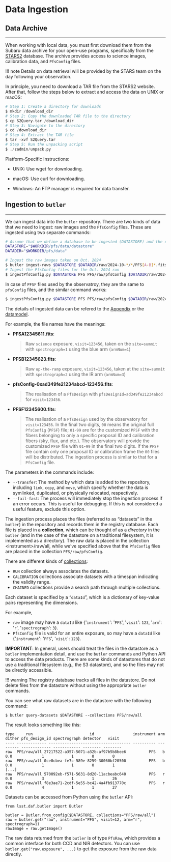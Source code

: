 # Data Ingestion


## Data Archive

---

When working with local data, you must first download them from the Subaru data archive for your open-use programs, specifically from the [STARS2](https://stars2.naoj.hawaii.edu) database. The archive provides access to science images, calibration data, and `PfsConfig` files.

!!! note
    Details on data retrieval will be provided by the STARS team on the day following your observation.

In principle, you need to download a TAR file from the STARS2 website. After that, follow the steps below to extract and access the data on UNIX or macOS:

``` Python
# Step 1: Create a directory for downloads
$ mkdir /download_dir 
# Step 2: Copy the downloaded TAR file to the directory
$ cp S2Query.tar /download_dir 
# Step 3: Navigate to the directory
$ cd /download_dir 
# Step 4: Extract the TAR file
$ tar -xvf S2Query.tar 
# Step 5: Run the unpacking script
$ ./zadmin/unpack.py
```

Platform-Specific Instructions:

- UNIX: Use wget for downloading.

- macOS: Use curl for downloading.

- Windows: An FTP manager is required for data transfer.

## Ingestion to `butler`

---

We can ingest data into the `butler` repository. 
There are two kinds of data that we need to ingest: raw images and the `PfsConfig` files. 
These are ingested using two separate commands:

``` bash
# Assume that we define a database to be ingested (DATASTORE) and the directory with the input data (DATADIR):
DATASTORE="$WORKDIR/pfs/data/datastore"
DATADIR="$WORKDIR/pfs/data"

# Ingest the raw images taken on Oct. 2024
$ butler ingest-raws $DATASTORE $DATADIR/raw/2024-10-*/*/PFS[A-B]*.fits --ingest-task lsst.obs.pfs.gen3.PfsRawIngestTask --transfer link --fail-fast
# Ingest the PfsConfig files for the Oct. 2024 run
$ ingestPfsConfig.py $DATASTORE PFS PFS/raw/pfsConfig $DATADIR/raw/2024-10-*/pfsConfig/pfsConfig-*.fits --transfer link
```

In case of `PFSF` files used by the observatroy, they are the same to `pfsConfig` files, and the similar command works:
``` bash
$ ingestPfsConfig.py $DATASTORE PFS PFS/raw/pfsConfig $DATADIR/raw/2024-10-*/pfsConfig/PFSF*.fits --transfer link
```

The details of ingested data can be refered to the [Appendix](05_01_app_datamodel.md) or the [datamodel](https://github.com/Subaru-PFS/datamodel/tree/master). 

For example, the file names have the meanings:

- **PFSA12345611.fits**:
  > Raw `science` exposure, `visit=123456`, taken on the `site=summit` with `spectrograph=1` using the blue arm (`armNum=1`) 

- **PFSB12345623.fits**: 
  > Raw `up-the-ramp` exposure, `visit=123456`, taken at the `site=summit` with `spectrograph=2` using the IR arm (`armNum=3`)

- **pfsConfig-0xad349fe21234abcd-123456.fits**:
  > The realisation of a `PfsDesign` with `pfsDesignId=ad349fe21234abcd` for `visit=123456`.

- **PFSF12345600.fits**: 
  > The realisation of a `PfsDesign` used by the observatory for `visit=123456`. In the final two digits, `00` means the original full `PfsConfig` (`PFSF`) file; `01`-`99` are for the customized `PFSF` with the fibers belonging to only a specific proposal ID and calibration fibers (sky, flux, and etc.). The observatory will provide the customized `PFSF` file with `01`-`99` in the final two digits. If the `PFSF` file contain only one proposal ID or calibration frame the `00` files will be distributed. The ingestion process is similar to that for a `PfsConfig` file.
  
The parameters in the commands include:

- `--transfer`: The method by which data is added to the repository, including `link`, `copy`, and `move`, which specify whether the data is symlinked, duplicated, or physically relocated, respectively. 
- `--fail-fast`: The process will immediately stop the ingestion process if an error occurs. This is useful for debugging. If this is not considered a useful feature, exclude this option.

The ingestion process places the files (referred to as “datasets” in the `butler`) in the repository and records them in the registry database. Each file is placed in a **collection**, which can be thought of as a *directory* in the `butler` (and in the case of the datastore on a traditional filesystem, it is implemented as a directory).
The raw data is placed in the collection <instrument\>/raw/all, while we’ve specified above that the `PfsConfig` files are placed in the collection `PFS/raw/pfsConfig`.

There are different kinds of [collections](https://pipelines.lsst.io/modules/lsst.daf.butler/organizing.html#collections):

- `RUN` collection always associates the datasets. 
- `CALIBRATION` collections associate datasets with a timespan indicating the validity range. 
- `CHAINED` collections provide a search path through multiple collections.

Each dataset is specified by a “`dataId`”, which is a dictionary of key-value pairs representing the dimensions.

For example, 

- `raw` image may have a `dataId` like {'`instrument`': '`PFS`', '`visit`': `123`, '`arm`': '`r`', '`spectrograph`': `3`}. 
- `PfsConfig` file is valid for an entire exposure, so may have a `dataId` like {'`instrument`': '`PFS`', '`visit`': `123`}.

**IMPORTANT**: In general, users should treat the files in the datastore as a `butler` implementation detail, and use the `butler` commands and Python API to access the data products. 
There are some kinds of datastores that do not use a traditional filesystem (e.g., the S3 datastore), and so the files may not be directly accessible.

!!! warning
    The registry database tracks all files in the datastore. Do not delete files from the datastore without using the appropriate `butler` commands.

You can see what raw datasets are in the datastore with the following command:

```
$ butler query-datasets $DATASTORE --collections PFS/raw/all
```

The result looks something like this:

```
type     run                         id                 instrument arm dither pfs_design_id spectrograph detector   visit
---- ------------- ------------------------------------ ---------- --- ------ ------------- ------------ -------- --------
raw  PFS/raw/all 27217522-a357-5071-a32b-af97b5b8bee6          PFS   b  0.0             1            1        0        0
raw  PFS/raw/all 0ce0cbea-fe7c-589e-8259-30060bf20500          PFS   b  0.0             1            1        0        1
[...]
raw  PFS/raw/all 570092eb-f571-5631-8d20-11acbeabc640          PFS   r  0.0             3            1        1        26
raw  PFS/raw/all f8e3ae71-2cdf-5e55-bc42-4a4fb913770c          PFS   r  0.0             4            1        1        27
```

Datasets can be accessed from Python using the `butler` API:

```
from lsst.daf.butler import Butler

butler = Butler.from_config($DATASTORE, collections="PFS/raw/all")
raw = butler.get("raw", instrument="PFS", visit=12, arm="r", spectrograph=1)
rawImage = raw.getImage()
```

The raw data returned from the `butler` is of type `PfsRaw`, which provides a common interface for both CCD and NIR detectors.
You can use `butler.get("raw.exposure", ...)` to get the exposure from the raw data directly.
